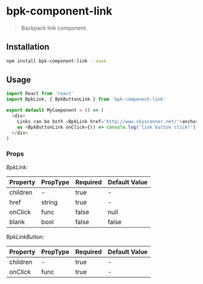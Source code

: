 # bpk-component-link

> Backpack link component.

## Installation

```sh
npm install bpk-component-link --save
```

## Usage

```js
import React from 'react'
import BpkLink, { BpkButtonLink } from 'bpk-component-link'

export default MyComponent = () => (
  <div>
    Links can be both <BpkLink href='http://www.skyscanner.net/'>anchor tags</BpkLink> as well
    as <BpkButtonLink onClick={() => console.log('link button click!')}>button tags</BpkButtonLink>.
  </div>
)
```

### Props

*BpkLink:*

| Property | PropType | Required | Default Value |
| -------- | -------- | -------- | ------------- |
| children | -        | true     | -             |
| href     | string   | true     | -             |
| onClick  | func     | false    | null          |
| blank    | bool     | false    | false         |

*BpkLinkButton:*

| Property | PropType | Required | Default Value |
| -------- | -------- | -------- | ------------- |
| children | -        | true     | -             |
| onClick  | func     | true     | -             |
